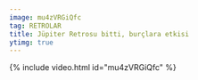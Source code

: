 ```yaml
---
image: mu4zVRGiQfc
tag: RETROLAR
title: Jüpiter Retrosu bitti, burçlara etkisi
ytimg: true
---
```


{% include video.html id="mu4zVRGiQfc" %}


